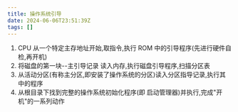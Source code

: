 ```yaml
---
title: 操作系统引导
date: 2024-06-06T23:51:39Z
tags: []
---
```


1. CPU 从一个特定主存地址开始,取指令,执行 ROM 中的引导程序(先进行硬件自检,再开机)
2. 将磁盘的第一块--主引导记录 读入内存,执行磁盘引导程序,扫描分区表
3. 从活动分区(有称主分区,即安装了操作系统的分区)读入分区指导记录,执行其中的程序
4. 从根目录下找到完整的操作系统初始化程序(即 启动管理器)并执行,完成"开机"的一系列动作

